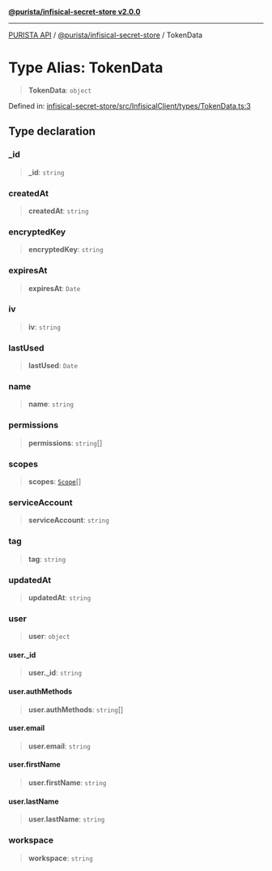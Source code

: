 [**@purista/infisical-secret-store v2.0.0**](../README.md)

***

[PURISTA API](../../../packages.md) / [@purista/infisical-secret-store](../README.md) / TokenData

# Type Alias: TokenData

> **TokenData**: `object`

Defined in: [infisical-secret-store/src/InfisicalClient/types/TokenData.ts:3](https://github.com/puristajs/purista/blob/master/packages/infisical-secret-store/src/InfisicalClient/types/TokenData.ts#L3)

## Type declaration

### \_id

> **\_id**: `string`

### createdAt

> **createdAt**: `string`

### encryptedKey

> **encryptedKey**: `string`

### expiresAt

> **expiresAt**: `Date`

### iv

> **iv**: `string`

### lastUsed

> **lastUsed**: `Date`

### name

> **name**: `string`

### permissions

> **permissions**: `string`[]

### scopes

> **scopes**: [`Scope`](Scope.md)[]

### serviceAccount

> **serviceAccount**: `string`

### tag

> **tag**: `string`

### updatedAt

> **updatedAt**: `string`

### user

> **user**: `object`

#### user.\_id

> **user.\_id**: `string`

#### user.authMethods

> **user.authMethods**: `string`[]

#### user.email

> **user.email**: `string`

#### user.firstName

> **user.firstName**: `string`

#### user.lastName

> **user.lastName**: `string`

### workspace

> **workspace**: `string`
